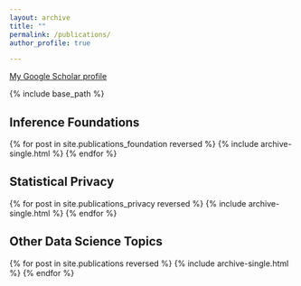 ```yaml
---
layout: archive
title: ""
permalink: /publications/
author_profile: true

---
```


[My Google Scholar profile](https://scholar.google.com/citations?user=8W4eh2UAAAAJ&hl=en)

{% include base_path %}

## Inference Foundations

{% for post in site.publications_foundation reversed %}
  {% include archive-single.html %}
{% endfor %}

## Statistical Privacy

{% for post in site.publications_privacy reversed %}
  {% include archive-single.html %}
{% endfor %}

## Other Data Science Topics

{% for post in site.publications reversed %}
  {% include archive-single.html %}
{% endfor %}



